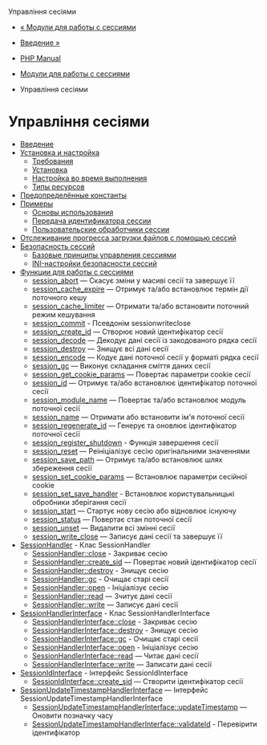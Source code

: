 Управління сесіями

-   [« Модули для работы с сессиями](refs.basic.session.html)
    
-   [Введение »](intro.session.html)
    
-   [PHP Manual](index.html)
    
-   [Модули для работы с сессиями](refs.basic.session.html)
    
-   Управління сесіями
    

# Управління сесіями

-   [Введение](intro.session.html)
-   [Установка и настройка](session.setup.html)
    -   [Требования](session.requirements.html)
    -   [Установка](session.installation.html)
    -   [Настройка во время выполнения](session.configuration.html)
    -   [Типы ресурсов](session.resources.html)
-   [Предопределённые константы](session.constants.html)
-   [Примеры](session.examples.html)
    -   [Основы использования](session.examples.basic.html)
    -   [Передача идентификатора сессии](session.idpassing.html)
    -   [Пользовательские обработчики сессии](session.customhandler.html)
-   [Отслеживание прогресса загрузки файлов с помощью сессий](session.upload-progress.html)
-   [Безопасность сессий](session.security.html)
    -   [Базовые принципы управления сессиями](features.session.security.management.html)
    -   [INI-настройки безопасности сессий](session.security.ini.html)
-   [Функции для работы с сессиями](ref.session.html)
    -   [session\_abort](function.session-abort.html) — Скасує зміни у масиві сесії та завершує її
    -   [session\_cache\_expire](function.session-cache-expire.html) — Отримує та/або встановлює термін дії поточного кешу
    -   [session\_cache\_limiter](function.session-cache-limiter.html) — Отримати та/або встановити поточний режим кешування
    -   [session\_commit](function.session-commit.html) - Псевдонім sessionwriteclose
    -   [session\_create\_id](function.session-create-id.html) — Створює новий ідентифікатор сесії
    -   [session\_decode](function.session-decode.html) — Декодує дані сесії із закодованого рядка сесії
    -   [session\_destroy](function.session-destroy.html) — Знищує всі дані сесії
    -   [session\_encode](function.session-encode.html) — Кодує дані поточної сесії у форматі рядка сесії
    -   [session\_gc](function.session-gc.html) — Виконує складання сміття даних сесії
    -   [session\_get\_cookie\_params](function.session-get-cookie-params.html) — Повертає параметри cookie сесії
    -   [session\_id](function.session-id.html) — Отримує та/або встановлює ідентифікатор поточної сесії
    -   [session\_module\_name](function.session-module-name.html) — Повертає та/або встановлює модуль поточної сесії
    -   [session\_name](function.session-name.html) — Отримати або встановити ім'я поточної сесії
    -   [session\_regenerate\_id](function.session-regenerate-id.html) — Генерує та оновлює ідентифікатор поточної сесії
    -   [session\_register\_shutdown](function.session-register-shutdown.html) - Функція завершення сесії
    -   [session\_reset](function.session-reset.html) — Реініціалізує сесію оригінальними значеннями
    -   [session\_save\_path](function.session-save-path.html) — Отримує та/або встановлює шлях збереження сесії
    -   [session\_set\_cookie\_params](function.session-set-cookie-params.html) — Встановлює параметри сесійної cookie
    -   [session\_set\_save\_handler](function.session-set-save-handler.html) - Встановлює користувальницькі обробники зберігання сесії
    -   [session\_start](function.session-start.html) — Стартує нову сесію або відновлює існуючу
    -   [session\_status](function.session-status.html) — Повертає стан поточної сесії
    -   [session\_unset](function.session-unset.html) — Видалити всі змінні сесії
    -   [session\_write\_close](function.session-write-close.html) — Записує дані сесії та завершує її
-   [SessionHandler](class.sessionhandler.html) - Клас SessionHandler
    -   [SessionHandler::close](sessionhandler.close.html) - Закриває сесію
    -   [SessionHandler::create\_sid](sessionhandler.create-sid.html) — Повертає новий ідентифікатор сесії
    -   [SessionHandler::destroy](sessionhandler.destroy.html) - Знищує сесію
    -   [SessionHandler::gc](sessionhandler.gc.html) - Очищає старі сесії
    -   [SessionHandler::open](sessionhandler.open.html) - Ініціалізує сесію
    -   [SessionHandler::read](sessionhandler.read.html) — Зчитує дані сесії
    -   [SessionHandler::write](sessionhandler.write.html) — Записує дані сесії
-   [SessionHandlerInterface](class.sessionhandlerinterface.html) - Клас SessionHandlerInterface
    -   [SessionHandlerInterface::close](sessionhandlerinterface.close.html) - Закриває сесію
    -   [SessionHandlerInterface::destroy](sessionhandlerinterface.destroy.html) - Знищує сесію
    -   [SessionHandlerInterface::gc](sessionhandlerinterface.gc.html) - Очищає старі сесії
    -   [SessionHandlerInterface::open](sessionhandlerinterface.open.html) - Ініціалізує сесію
    -   [SessionHandlerInterface::read](sessionhandlerinterface.read.html) — Читає дані сесії
    -   [SessionHandlerInterface::write](sessionhandlerinterface.write.html) — Записати дані сесії
-   [SessionIdInterface](class.sessionidinterface.html) - Інтерфейс SessionIdInterface
    -   [SessionIdInterface::create\_sid](sessionidinterface.create-sid.html) — Створити ідентифікатор сесії
-   [SessionUpdateTimestampHandlerInterface](class.sessionupdatetimestamphandlerinterface.html) — Інтерфейс SessionUpdateTimestampHandlerInterface
    -   [SessionUpdateTimestampHandlerInterface::updateTimestamp](sessionupdatetimestamphandlerinterface.updatetimestamp.html) — Оновити позначку часу
    -   [SessionUpdateTimestampHandlerInterface::validateId](sessionupdatetimestamphandlerinterface.validateid.html) - Перевірити ідентифікатор